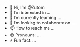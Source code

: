 - 👋 Hi, I’m @Zutom
- 👀 I’m interested in ...
- 🌱 I’m currently learning ...
- 💞️ I’m looking to collaborate on ...
- 📫 How to reach me ...
- 😄 Pronouns: ...
- ⚡ Fun fact: ...

<!---
Zutom/Zutom is a ✨ special ✨ repository because its `README.md` (this file) appears on your GitHub profile.
You can click the Preview link to take a look at your changes.
--->
